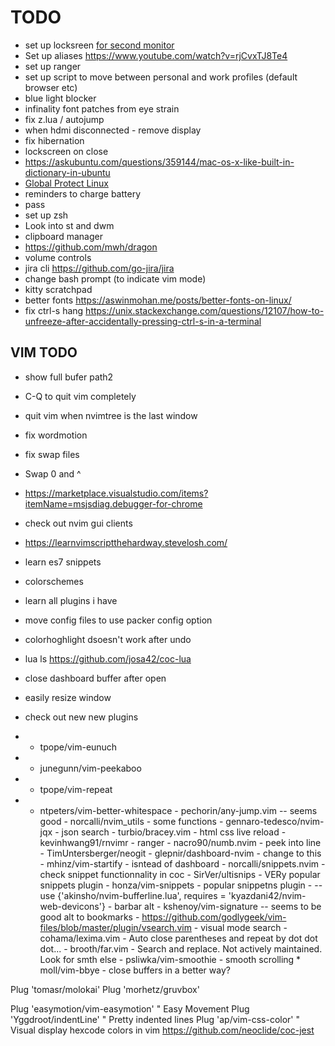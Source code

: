 # TODO

- set up locksreen [for second monitor](https://www.reddit.com/r/unixporn/comments/3358vu/i3lock_unixpornworthy_lock_screen/)
- Set up aliases https://www.youtube.com/watch?v=rjCvxTJ8Te4
- set up ranger
- set up script to move between personal and work profiles (default browser etc)
- blue light blocker
- infinality font patches from eye strain
- fix z.lua / autojump
- when hdmi disconnected - remove display
- fix hibernation
- lockscreen on close
- https://askubuntu.com/questions/359144/mac-os-x-like-built-in-dictionary-in-ubuntu
- [Global Protect Linux](https://live.paloaltonetworks.com/t5/general-topics/global-protect-new-linux-ui/td-p/304425#)
- reminders to charge battery
- pass
- set up zsh
- Look into st and dwm
- clipboard manager
- https://github.com/mwh/dragon
- volume controls
- jira cli https://github.com/go-jira/jira
- change bash prompt (to indicate vim mode)
- kitty scratchpad
- better fonts https://aswinmohan.me/posts/better-fonts-on-linux/
- fix ctrl-s hang https://unix.stackexchange.com/questions/12107/how-to-unfreeze-after-accidentally-pressing-ctrl-s-in-a-terminal

## VIM TODO

- show full bufer path2
- C-Q to quit vim completely
- quit vim when nvimtree is the last window
- fix wordmotion
- fix swap files
- Swap 0 and ^
- https://marketplace.visualstudio.com/items?itemName=msjsdiag.debugger-for-chrome
- check out nvim gui clients
- https://learnvimscriptthehardway.stevelosh.com/
- learn es7 snippets
- colorschemes
- learn all plugins i have
- move config files to use packer config option
- colorhoghlight dsoesn't work after undo
- lua ls https://github.com/josa42/coc-lua
- close dashboard buffer after open
- easily resize window

- check out new new plugins
- - tpope/vim-eunuch
- - junegunn/vim-peekaboo
- - tpope/vim-repeat
- - ntpeters/vim-better-whitespace - pechorin/any-jump.vim -- seems good - norcalli/nvim_utils - some functions - gennaro-tedesco/nvim-jqx - json search - turbio/bracey.vim - html css live reload - kevinhwang91/rnvimr - ranger - nacro90/numb.nvim - peek into line - TimUntersberger/neogit - glepnir/dashboard-nvim - change to this - mhinz/vim-startify - isntead of dashboard - norcalli/snippets.nvim - check snippet functionnality in coc - SirVer/ultisnips - VERy popular snippets plugin - honza/vim-snippets - popular snippetns plugin - -- use {'akinsho/nvim-bufferline.lua', requires = 'kyazdani42/nvim-web-devicons'} - barbar alt - kshenoy/vim-signature -- seems to be good alt to bookmarks - https://github.com/godlygeek/vim-files/blob/master/plugin/vsearch.vim - visual mode search - cohama/lexima.vim - Auto close parentheses and repeat by dot dot dot... - brooth/far.vim - Search and replace. Not actively maintained. Look for smth else - psliwka/vim-smoothie - smooth scrolling \* moll/vim-bbye - close buffers in a better way?

Plug 'tomasr/molokai'
Plug 'morhetz/gruvbox'

Plug 'easymotion/vim-easymotion' " Easy Movement
Plug 'Yggdroot/indentLine' " Pretty indented lines
Plug 'ap/vim-css-color' " Visual display hexcode colors in vim
https://github.com/neoclide/coc-jest
